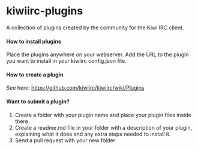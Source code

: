# kiwiirc-plugins

A collection of plugins created by the community for the Kiwi IRC client.

#### How to install plugins
Place the plugins anywhere on your webserver. Add the URL to the plugin you want to install in your kiwiirc config.json file.

#### How to create a plugin
See here: https://github.com/kiwiirc/kiwiirc/wiki/Plugins

#### Want to submit a plugin?
1. Create a folder with your plugin name and place your plugin files inside there.
2. Create a readme.md file in your folder with a description of your plugin, explaining what it does and any extra steps needed to install it.
3. Send a pull request with your new folder
